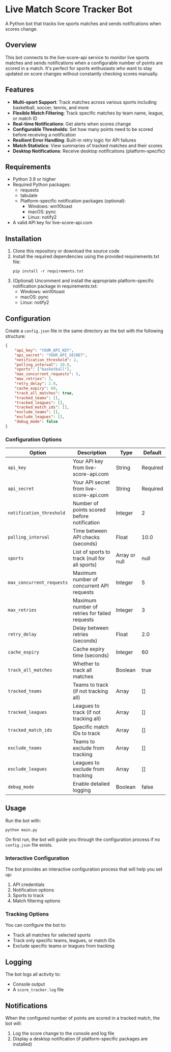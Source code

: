 # Live Match Score Tracker Bot

A Python bot that tracks live sports matches and sends notifications when scores change.

## Overview

This bot connects to the live-score-api service to monitor live sports matches and sends notifications when a configurable number of points are scored in a match. It's perfect for sports enthusiasts who want to stay updated on score changes without constantly checking scores manually.

## Features

- **Multi-sport Support**: Track matches across various sports including basketball, soccer, tennis, and more
- **Flexible Match Filtering**: Track specific matches by team name, league, or match ID
- **Real-time Notifications**: Get alerts when scores change
- **Configurable Thresholds**: Set how many points need to be scored before receiving a notification
- **Resilient Error Handling**: Built-in retry logic for API failures
- **Match Statistics**: View summaries of tracked matches and their scores
- **Desktop Notifications**: Receive desktop notifications (platform-specific)

## Requirements

- Python 3.9 or higher
- Required Python packages:
  - requests
  - tabulate
  - Platform-specific notification packages (optional):
    - Windows: win10toast
    - macOS: pync
    - Linux: notify2
- A valid API key for live-score-api.com

## Installation

1. Clone this repository or download the source code
2. Install the required dependencies using the provided requirements.txt file:
   ```
   pip install -r requirements.txt
   ```
3. (Optional) Uncomment and install the appropriate platform-specific notification package in requirements.txt:
   - Windows: win10toast
   - macOS: pync
   - Linux: notify2

## Configuration

Create a `config.json` file in the same directory as the bot with the following structure:

```json
{
    "api_key": "YOUR_API_KEY",
    "api_secret": "YOUR_API_SECRET",
    "notification_threshold": 2,
    "polling_interval": 10.0,
    "sports": ["basketball"],
    "max_concurrent_requests": 5,
    "max_retries": 3,
    "retry_delay": 2.0,
    "cache_expiry": 60,
    "track_all_matches": true,
    "tracked_teams": [],
    "tracked_leagues": [],
    "tracked_match_ids": [],
    "exclude_teams": [],
    "exclude_leagues": [],
    "debug_mode": false
}
```

### Configuration Options

| Option | Description | Type | Default |
|--------|-------------|------|---------|
| `api_key` | Your API key from live-score-api.com | String | Required |
| `api_secret` | Your API secret from live-score-api.com | String | Required |
| `notification_threshold` | Number of points scored before notification | Integer | 2 |
| `polling_interval` | Time between API checks (seconds) | Float | 10.0 |
| `sports` | List of sports to track (null for all sports) | Array or null | null |
| `max_concurrent_requests` | Maximum number of concurrent API requests | Integer | 5 |
| `max_retries` | Maximum number of retries for failed requests | Integer | 3 |
| `retry_delay` | Delay between retries (seconds) | Float | 2.0 |
| `cache_expiry` | Cache expiry time (seconds) | Integer | 60 |
| `track_all_matches` | Whether to track all matches | Boolean | true |
| `tracked_teams` | Teams to track (if not tracking all) | Array | [] |
| `tracked_leagues` | Leagues to track (if not tracking all) | Array | [] |
| `tracked_match_ids` | Specific match IDs to track | Array | [] |
| `exclude_teams` | Teams to exclude from tracking | Array | [] |
| `exclude_leagues` | Leagues to exclude from tracking | Array | [] |
| `debug_mode` | Enable detailed logging | Boolean | false |

## Usage

Run the bot with:

```
python main.py
```

On first run, the bot will guide you through the configuration process if no `config.json` file exists.

### Interactive Configuration

The bot provides an interactive configuration process that will help you set up:

1. API credentials
2. Notification options
3. Sports to track
4. Match filtering options

### Tracking Options

You can configure the bot to:

- Track all matches for selected sports
- Track only specific teams, leagues, or match IDs
- Exclude specific teams or leagues from tracking

## Logging

The bot logs all activity to:
- Console output
- A `score_tracker.log` file

## Notifications

When the configured number of points are scored in a tracked match, the bot will:

1. Log the score change to the console and log file
2. Display a desktop notification (if platform-specific packages are installed)
